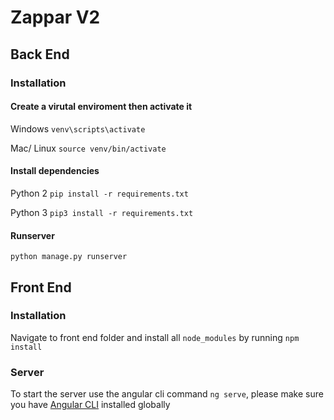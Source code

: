 # Zappar V2

## Back End

### Installation

#### Create a virutal enviroment then activate it

Windows `venv\scripts\activate`

Mac/ Linux `source venv/bin/activate`

#### Install dependencies

Python 2 `pip install -r requirements.txt`

Python 3 `pip3 install -r requirements.txt`

#### Runserver

`python manage.py runserver`

## Front End

### Installation 

Navigate to front end folder and install all `node_modules` by running `npm install`

### Server

To start the server use the angular cli command `ng serve`, please make sure you have [Angular CLI](https://cli.angular.io/)  installed globally 

